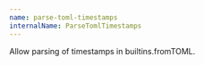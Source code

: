```yaml
---
name: parse-toml-timestamps
internalName: ParseTomlTimestamps
---
```

Allow parsing of timestamps in builtins.fromTOML.
